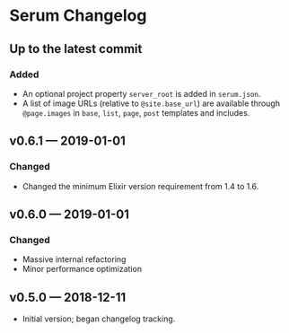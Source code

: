 # Serum Changelog

## Up to the latest commit

### Added

- An optional project property `server_root` is added in `serum.json`.
- A list of image URLs (relative to `@site.base_url`) are available through
  `@page.images` in `base`, `list`, `page`, `post` templates and includes.

## v0.6.1 &mdash; 2019-01-01

### Changed

- Changed the minimum Elixir version requirement from 1.4 to 1.6.

## v0.6.0 &mdash; 2019-01-01

### Changed

- Massive internal refactoring
- Minor performance optimization

## v0.5.0 &mdash; 2018-12-11

- Initial version; began changelog tracking.
